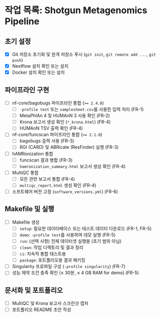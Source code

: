 # 작업 목록: Shotgun Metagenomics Pipeline

## 초기 설정
- [x] Git 저장소 초기화 및 원격 저장소 푸시 (`git init`, `git remote add ...`, `git push`)
- [x] Nextflow 설치 확인 또는 설치
- [x] Docker 설치 확인 또는 설치

## 파이프라인 구현
- [ ] nf-core/bagobugs 파이프라인 통합 (`>= 2.4.0`)
    - [ ] `-profile test` 또는 `samplesheet.csv`를 사용한 입력 처리 (FR-1)
    - [ ] MetaPhlAn 4 및 HUMAnN 3 사용 확인 (FR-2)
    - [ ] Krona 보고서 생성 확인 (`*_krona.html`) (FR-4)
    - [ ] HUMAnN TSV 출력 확인 (FR-4)
- [ ] nf-core/funcscan 파이프라인 통합 (`>= 2.1.0`)
    - [ ] bagobugs 출력 사용 (FR-3)
    - [ ] RGI (CARD) 및 ABRicate (ResFinder) 실행 (FR-3)
- [ ] hAMRonization 통합
    - [ ] funcscan 결과 병합 (FR-3)
    - [ ] `hamronization_summary.html` 보고서 생성 확인 (FR-4)
- [ ] MultiQC 통합
    - [ ] 모든 관련 보고서 통합 (FR-4)
    - [ ] `multiqc_report.html` 생성 확인 (FR-4)
- [ ] 소프트웨어 버전 고정 (`software_versions.yml`) (FR-6)

## Makefile 및 실행
- [ ] Makefile 생성
    - [ ] `setup`: 필요한 데이터베이스 또는 테스트 데이터 다운로드 (FR-1, FR-5)
    - [ ] `demo`: `-profile test`를 사용하여 데모 실행 (FR-5)
    - [ ] `run`: (선택 사항) 전체 데이터셋 실행용 (초기 범위 아님)
    - [ ] `clean`: 작업 디렉토리 및 결과 정리
    - [ ] `ci`: 지속적 통합 테스트용
    - [ ] `package`: 포트폴리오용 결과 패키징
- [ ] Singularity 프로파일 구성 (`-profile singularity`) (FR-7)
- [ ] 성능 제약 조건 충족 확인 (≤ 30분, ≤ 4 GB RAM for demo) (FR-5)

## 문서화 및 포트폴리오
- [ ] MultiQC 및 Krona 보고서 스크린샷 캡처
- [ ] 포트폴리오 README 초안 작성 